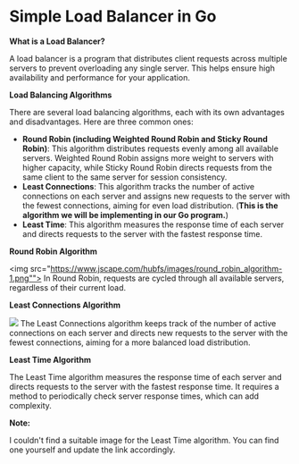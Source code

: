 <h1>Simple Load Balancer in Go</h1>

**What is a Load Balancer?**

A load balancer is a program that distributes client requests across multiple servers to prevent overloading any single server. This helps ensure high availability and performance for your application.

**Load Balancing Algorithms**

There are several load balancing algorithms, each with its own advantages and disadvantages. Here are three common ones:

* **Round Robin (including Weighted Round Robin and Sticky Round Robin)**: This algorithm distributes requests evenly among all available servers. Weighted Round Robin assigns more weight to servers with higher capacity, while Sticky Round Robin directs requests from the same client to the same server for session consistency.
* **Least Connections**: This algorithm tracks the number of active connections on each server and assigns new requests to the server with the fewest connections, aiming for even load distribution. (**This is the algorithm we will be implementing in our Go program.**)
* **Least Time**: This algorithm measures the response time of each server and directs requests to the server with the fastest response time. 

**Round Robin Algorithm**

<img src="https://www.jscape.com/hubfs/images/round_robin_algorithm-1.png"">
In Round Robin, requests are cycled through all available servers, regardless of their current load.

**Least Connections Algorithm**

<img src="https://www.codereliant.io/content/images/2023/06/d1-1-1.png">
The Least Connections algorithm keeps track of the number of active connections on each server and directs new requests to the server with the fewest connections, aiming for a more balanced load distribution.

**Least Time Algorithm**

The Least Time algorithm measures the response time of each server and directs requests to the server with the fastest response time. It requires a method to periodically check server response times, which can add complexity.

**Note:**

I couldn't find a suitable image for the Least Time algorithm. You can find one yourself and update the link accordingly.

